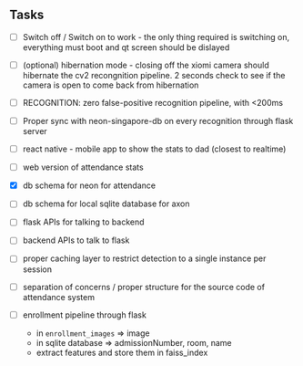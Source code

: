 ## Tasks

- [ ] Switch off / Switch on to work - the only thing required is switching on, everything must boot and qt screen should be dislayed 

- [ ] (optional) hibernation mode -  closing off the xiomi camera should hibernate the cv2 recongnition pipeline. 2 seconds check to see if the camera is open to come back from hibernation 

- [ ] RECOGNITION: zero false-positive recognition pipeline, with <200ms 

- [ ] Proper sync with neon-singapore-db on every recognition through flask server 

- [ ] react native - mobile app to show the stats to dad (closest to realtime) 

- [ ] web version of attendance stats

- [x] db schema for neon for attendance 

- [ ] db schema for local sqlite database for axon

- [ ] flask APIs for talking to backend 

- [ ] backend APIs to talk to flask 

- [ ] proper caching layer to restrict detection to a single instance per session

- [ ] separation of concerns / proper structure for the source code of attendance system 

- [ ] enrollment pipeline through flask 

    - in `enrollment_images` => image 
    - in sqlite database => admissionNumber, room, name
    - extract features and store them in faiss_index

